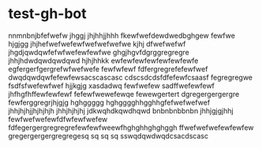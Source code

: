 # test-gh-bot
nnmnbnjbfefwefw
jhggj
jhjhhjjhhh
fkewfwefdewdwedbghgew
fewfwe
hjgjgg
jhjhefwefwefewfwefwefwefwe
kjhj
dfwefwefwf
jhgdjqwdqwfefwfwefewfewfwe
ghgjhgvfdgrggregregre
jhhjhdwdqwdqwdqwd
hjhjhhkk
ewfewfewfewfewfewfewfe
egfergerfgergrefwfwefwefe
fewfwfewf
fdfergregrefefewfwef
dwqdqwdqwfefewfewsacscascasc
cdscsdcdsfdfefewfcsaasf
fegregregwe
fsdfsfwefewfwef
hjjkgjg
xasdadwq
fewfwefew
sadffwefewfewf
jhfhgfhffewfewfewf
fefewfwewefewqe
fewewgertert
dgregergergergre
fewferggregrjhjgjg
hghggggg
hghgggghhgghhgfefwefwefwef
jhhjhjhjjhjhjhjh
jhhjhjhjhj
jdkwqhdkqwdhqwd
bnbnbnbbnbn
jhhjgjgjhhj
fewfwefwefewfdfwfewfwefew
fdfegergergregregrefewfewfweewfhghghhghghggh
ffwefwefwefewfewfew
gregergergergregregesq  sq  sq  sq  sswqdqwdwqdcsacdscasc
